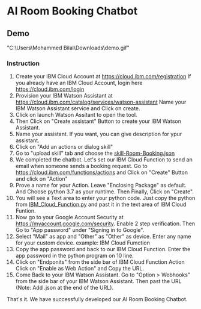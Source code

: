 # AI Room Booking Chatbot

## Demo
"C:\Users\Mohammed Bilal\Downloads\demo.gif"



### Instruction


1. Create your IBM Cloud Account at https://cloud.ibm.com/registration If you already have an IBM Cloud Account, login here https://cloud.ibm.com/login
2. Provision your IBM Watson Assistant at https://cloud.ibm.com/catalog/services/watson-assistant Name your IBM Watson Assistant service and Click on create.
3. Click on launch Watson Assitant to open the tool.
4. Then Click on "Create assistant" Button to create your IBM Watson Assistant.
5. Name your assistant. If you want, you can give description for ypur assistant.
6. Click on "Add an actions or dialog skill"
7. Go to "upload skill" tab and choose the [skill-Room-Booking.json](skill-Room-Booking.json)
8. We completed the chatbot. Let's set our IBM Cloud Function to send an email when someone sends a booking request. Go to https://cloud.ibm.com/functions/actions and Click on "Create" Button and click on "Action"
9. Prove a name for your Action. Leave "Enclosing Package" as default. And Choose python 3.7 as your runtime. Then Finally, Click on "Create".
10. You will see a Text area to enter your python code. Just copy the python from [IBM_Cloud_Function.py](IBM_Cloud_Function.py) and past it in the text area of IBM Cloud Funtion.
11. Now go to your Google Account Security at https://myaccount.google.com/security. Enable 2 step verification. Then Go to "App password" under "Signing in to Google".
12. Select "Mail" as app and "Other" as "Other" as device. Enter any name for your custom device. example: IBM Cloud Fumction
13. Copy the app password and back to our IBM Cloud Function. Enter the app password in the python program on 10 line.
14. Click on "Endponits" from the side bar of IBM Cloud Function Action Click on "Enable as Web Action" and Copy the URL.
15. Come Back to your IBM Watson Assistant. Go to "Option > Webhooks" from the side bar of your IBM Watson Assistant. Then past the URL (Note: Add .json at the end of the URL).

That's it. We have successfully developed our AI Room Booking Chatbot.
